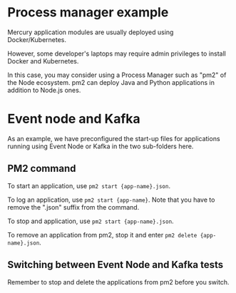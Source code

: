 # Process manager example

Mercury application modules are usually deployed using Docker/Kubernetes.

However, some developer's laptops may require admin privileges to install Docker and Kubernetes.

In this case, you may consider using a Process Manager such as "pm2" of the Node ecosystem.
pm2 can deploy Java and Python applications in addition to Node.js ones.

# Event node and Kafka

As an example, we have preconfigured the start-up files for applications running using Event Node or Kafka in the two sub-folders here.

## PM2 command

To start an application, use `pm2 start {app-name}.json`.

To log an application, use `pm2 start {app-name}`. Note that you have to remove the ".json" suffix from the command.

To stop and application, use `pm2 start {app-name}.json`.

To remove an application from pm2, stop it and enter `pm2 delete {app-name}.json`.

## Switching between Event Node and Kafka tests

Remember to stop and delete the applications from pm2 before you switch.


